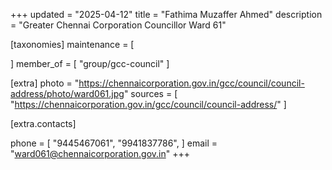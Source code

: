 +++
updated = "2025-04-12"
title = "Fathima Muzaffer Ahmed"
description = "Greater Chennai Corporation Councillor Ward 61"

[taxonomies]
maintenance = [

]
member_of = [
    "group/gcc-council"
]

[extra]
photo = "https://chennaicorporation.gov.in/gcc/council/council-address/photo/ward061.jpg"
sources = [
    "https://chennaicorporation.gov.in/gcc/council/council-address/"
]

[extra.contacts]

phone = [
    "9445467061",
    "9941837786",
    ]
email = "ward061@chennaicorporation.gov.in"
+++